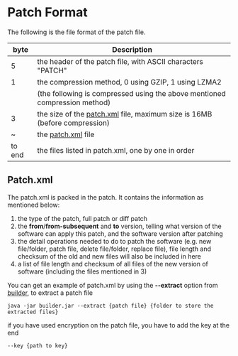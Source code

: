 # Patch Format #

The following is the file format of the patch file.

| byte | Description |
| --- | --- |
| 5 | the header of the patch file, with ASCII characters "PATCH" |
| 1 | the compression method, 0 using GZIP, 1 using LZMA2 |
| | (the following is compressed using the above mentioned compression method) |
| 3 | the size of the [patch.xml](#patchxml) file, maximum size is 16MB (before compression) |
| ~ | the [patch.xml](#patchxml) file |
| to end | the files listed in patch.xml, one by one in order |


## Patch.xml ##

The patch.xml is packed in the patch. It contains the information as mentioned below:

1. the type of the patch, full patch or diff patch
2. the **from**/**from-subsequent** and **to** version, telling what version of the software can apply this patch, and the software version after patching
3. the detail operations needed to do to patch the software (e.g. new file/folder, patch file, delete file/folder, replace file), file length and checksum of the old and new files will also be included in here
4. a list of file length and checksum of all files of the new version of software (including the files mentioned in 3)


You can get an example of patch.xml by using the **--extract** option from [builder](https://github.com/cws1989/software-updater/blob/master/wiki/Overview.md#31-builder), to extract a patch file
```
java -jar builder.jar --extract {patch file} {folder to store the extracted files}
```
if you have used encryption on the patch file, you have to add the key at the end
```
--key {path to key}
```
